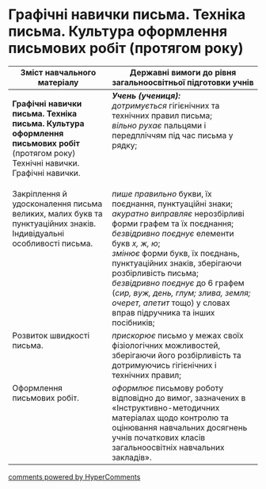 <div id="hypercomments_widget" class="js-hypercomments-widget invisible"></div>

# Графічні навички письма. Техніка письма. Культура оформлення письмових робіт (протягом року)

<table>
  <tr>
    <td width="40%" align="center"><b>Зміст навчального матеріалу</b></td>
    <td width="60%" align="center"><b>Державні вимоги до рівня загальноосвітньої підготовки учнів</b></td>
  </tr>
<tbody>
  <tr>
    <td width="40%" style="vertical-align:top !important;">
    <p><b>Графічні навички письма. Техніка письма. Культура оформлення письмових робіт</b> (протягом року)<br>
Технічні навички.<br>
 Графічні навички.<br></td>
    <td width="60%" style="vertical-align:top !important;">
<i><b>Учень (учениця):</b></i><br>
<i>дотримується</i> гігієнічних та технічних правил письма; <br>
<i>вільно рухає</i> пальцями і передпліччям під час письма у рядку;<br></td>
  </tr>
  <tr>
    <td width="40%" style="vertical-align:top !important;">
Закріплення й удосконалення письма великих, малих букв та пунктуаційних знаків.<br>
Індивідуальні особливості письма.<br></td>
    <td width="60%" style="vertical-align:top !important;">
<i>пише правильно</i> букви, їх поєднання, пунктуаційні знаки; <i>акуратно виправляє</i> нерозбірливі форми графем та їх поєднання;<br>
<i>безвідривно поєднує</i> елементи букв <i>х, ж, ю</i>;<br>
<i>змінює</i> форми букв, їх поєднань, пунктуаційних знаків, зберігаючи розбірливість письма;<br>
<i>безвідривно поєднує</i> до 6 графем (<i>сир, вуж, день, глум; злива, земля; очерет, апетит</i> тощо) у словах вправ підручника та інших посібників;<br></td>
  </tr>
  <tr>
    <td width="40%" style="vertical-align:top !important;">
Розвиток швидкості письма.</td>
    <td width="60%" style="vertical-align:top !important;">
<i>прискорює</i> письмо у межах своїх фізіологічних можливостей, зберігаючи його розбірливість та дотримуючись гігієнічних і технічних правил;</td>
  </tr>
  <tr>
    <td width="40%" style="vertical-align:top !important;">
Оформлення письмових робіт.<br></td>
    <td width="60%" style="vertical-align:top !important;">
<i>оформлює</i> письмову роботу відповідно до вимог, зазначених в «Інструктивно-методичних матеріалах щодо контролю та оцінювання навчальних досягнень учнів початкових класів загальноосвітніх навчальних закладів». </td>
  </tr>
</tbody>
</table>

<div class="js-hypercomments-container">
<a href="http://hypercomments.com" class="hc-link" title="comments widget">comments powered by HyperComments</a>
</div>